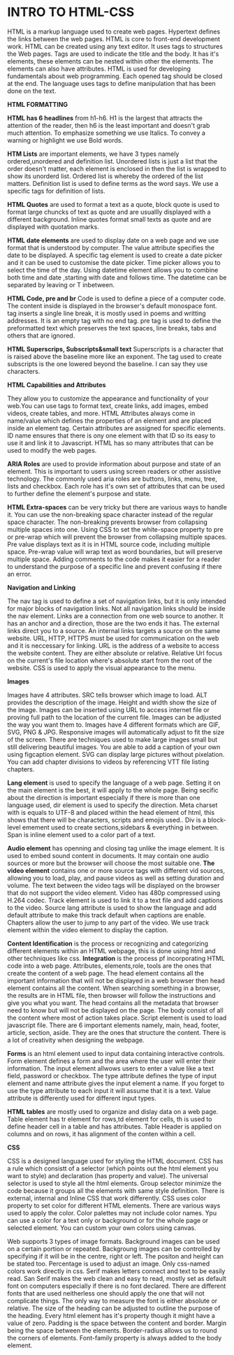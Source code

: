 # INTRO TO HTML-CSS


HTML is a markup language used to create web pages. Hypertext defines the links between the web pages. HTML is core to front-end development work. HTML can be created using any text editor. It uses tags to structures the Web pages. Tags are used to indicate the title and the body. It has it's elements, these elements can be nested within other the elements. The elements can also have attributes. HTML is used for developing fundamentals about web programming.
Each opened tag should be closed at the end. The language uses tags to define manipulation that has been done on the text.


**HTML FORMATTING**

**HTML has 6 headlines** from h1-h6. H1 is the largest that attracts the attention of the reader, then h6 is the least important and doesn't grab much attention. To emphasize something we use Italics.
To convey a warning or highlight we use Bold words.

**HTM Lists** are important elements, we have 3 types namely ordered,unordered and definition list. Unordered lists is just a list that the order doesn't matter, each element is enclosed in then the list is wrapped to show its unorderd list. Ordered list is whereby the ordered of the list matters. Definition list is used to define terms as the word says. We use a specific tags for definition of lists. 

**HTML Quotes** are used to format a text as a quote, block quote is used to format large chuncks of text as quote and are usuallly displayed with a different background. Inline quotes format small texts as quote and are displayed with quotation marks. 

**HTML date elements** are used to display date on a web page and we use format that is understood by computer. The value attribute specifies the date to be displayed. A specific tag element is used to create a date picker and it can be used to customise the date picker. Time picker allows you to select the time of the day. Using datetime element allows you to combine both time and date ,starting with date and follows time. The datetime can be separated by leaving or T inbetween.

**HTML Code, pre and br**
Code is used to define a piece of a computer code. The content inside is displayed in the browser's default monospace font.
<br> tag inserts a single line break, it is mostly used in poems and writting addresses. It is an empty tag with no end tag.
pre tag is used to define the preformatted text which preserves the text spaces, line breaks, tabs and others that are ignored.

**HTML Superscrips, Subscripts&small text**
Superscripts is a character that is raised above the baseline more like an exponent. The tag used to create subscripts is the one lowered beyond the baseline. I can say they use characters.

**HTML Capabilities and Attributes**

They allow you to customize the appearance and functionality of your web.You can use tags to format text, create links, add images, embed videos, create tables, and more.
HTML Attributes always come in name/value which defines the properties of an element and are placed inside an element tag. Certain attributes are assigned for specific elements. ID name ensures that there is ony one element with that ID so its easy to use it and link it to Javascript. HTML has so many attributes that can be used to modify the web pages.

**ARIA Roles** are used to provide information about purpose and state of an element. This is important to users using screen readers or other assistive technology. The commonly used aria roles are buttons, links, menu, tree, lists and checkbox. Each role has it's own set  of attributes that can be used to further define the element's purpose and state.

**HTML Extra-spaces** can be very tricky but there are various ways to handle it. You can use the non-breaking space character instead of the regular space character. The non-breaking prevents browser from collapsing multiple spaces into one. Using CSS to set the white-space property to pre or pre-wrap which will prevent the browser from collapsing multiple spaces. Pre value displays text as it is in HTML source code, including multiple space. Pre-wrap value will wrap text as word boundaries, but will preserve multiple space.
Adding comments to the code makes it easier for a reader to understand the purpose of a specific line and prevent confusing if there an error.

**Navigation and Linking**

The nav tag is used to define a set of navigation links, but it is only intended for major blocks of navigation links. Not all navigation links should be inside the nav element. Links are a connection from one web source to another. It has an anchor and a direction, those are the two ends it has. The external links direct you to a source. An internal links targets a source on the same website. URL, HTTP, HTTPS must be used for communication on the web and it is neccessary for linking. 
URL is the address of a website to access the website content. They are either absolute or relative. Relative Url focus on the current's file location where's absolute start from the root of the website. CSS is used to apply the visual appearance to the menu.


**Images**

Images have 4 attributes. SRC tells browser which image to load. ALT provides the description of the image. Height and width show the size of the image. Images can be inserted using URL to access internet file or proving full path to the location of the current file. Images can be adjusted the way you want them to. Images have 4 different formats which are GIF, SVG, PNG & JPG. Responsive images will automatically adjust to fit the size of the screen. There are techniques used to make large images small but still delivering beautiful images. You are able to add a caption of your own using figcaption element. SVG can display large pictures without pixelation. You can add  chapter divisions to videos by referencing VTT file listing chapters.

**Lang element** is used to specify the language of a web page. Setting it on the main element is the best, it will apply to the whole page. Being secific about the direction is important especially if there is more than one language used, dir element is used to specify the direction.
Meta charset with is equals to UTF-8 and placed within the head element of html, this shows that there will be characters, scripts and emojis used..
Div is a block-level emement used to create sections,sidebars & everything in between. Span is inline element used to a color part of a text.

**Audio element** has openning and closing tag unlike the image element. It is used to embed sound content in documents. It may contain one audio sources or more but the browser will choose the most suitable one. 
**The video element** contains one or more source tags with different vid sources, allowing you to load, play, and pause videos as well as setting duration and volume. The text between the video tags will be displayed on the browser that do not support the video element. Video has 480p compressed using H.264 codec. Track element is used to link it to a text file and add captions to the video. Source lang attribute is used to show the language and add default attribute to make this track default when captions are enable. Chapters allow the user to jump to any part of the video. We use track element within the video element to display the caption.

**Content Identification** is the process or recognizing and categorizing different elements within an HTML webpage, this is done using html and other techniques like css. 
**Integration** is the process pf incorporating HTML code into a web page. Attributes, elements,role, tools are the ones that create the content of a web page. The head element contains all the important information that will not be displayed in a web browser then head element contains all the content. 
When searching something in a browser, the results are in HTML file, then browser will follow the instructions and give you what you want.
The head contains all the metadata that browser need to know but will not be displayed on the page. The body consist of all the content where most of action takes place.
Script element is used to load javascript file.
There are 6 important elements namely, main, head, footer, article, section, aside. They are the ones that structure the content. There is a lot of creativity when designing the webpage.

**Forms** is an html element used to input data containing interactive controls. Form element defines a form and the area where the user will enter their information. The input element allwows users to enter a value like a text field, password or checkbox. The type attribute defines the type of input element and name attribute gives the input element a name. If you forget to use the type attribute to  each input it will assume that it is a text. Value attribute is differently used for different input types.

**HTML tables** are mostly used to organize and dislay data on a web page. Table element has tr element for rows,td element for cells, th is used to define header cell in a table and has attributes. Table Header is applied on columns and on rows, it has alignment of the conten within a cell.

**CSS**

CSS is a designed language used for styling the HTML document. CSS has a rule which consistt of a selector (which points out the html element you want to style) and declaration (has property and value). The universal selector is used to style all the html elements. Group selector minimize the code because it groups all the elements with same style definition. There is external, internal and Inline CSS that work differently. CSS uses color property to set color for different HTML elements. There are various ways used to apply the color. Color palettes may not include color names. Ypu can use a color for a text only or background or for the whole page or selected element. You can custom your own colors using canvas.

Web supports 3 types of image formats. Background images can be used on a certain portion or repeated. Backgroung images can be controlled by specifying if it will be in the centre, right or left. The positon and height can be stated too. Percentage is used to adjust an image. Only css-named colors work directly in css.
Serif makes letters connect and text to be easily read. San Serif makes the web clean and easy to read, mostly set as default font on computers especially if there is no font declared. There are different fonts that are used neitherless one should apply the one that will not complicate things. The only way to measure the font is either absolute or relative. The size of the heading can be adjusted to outline the purpose of the heading. Every html element has it's property though it might have a value of zero. Padding is the space between the content and border. Margin being the space between the elements. Border-radius allows us to round the corners of elements. 
Font-family property is always added to the body element.

